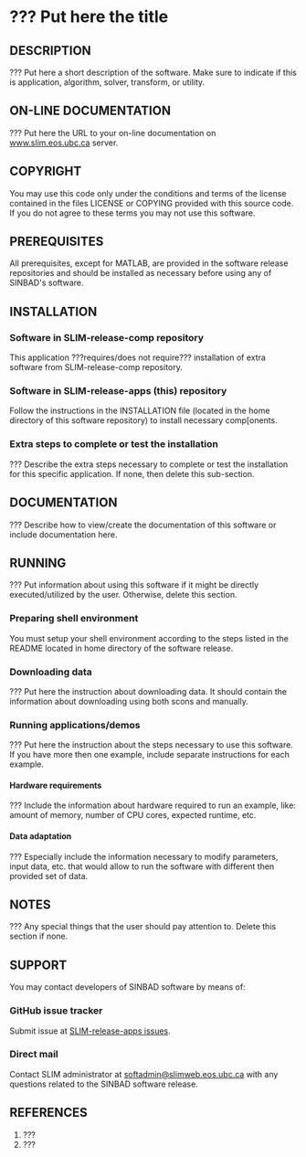 # ??? Put here the title
##  DESCRIPTION
 ??? Put here a short description of the software. Make sure to
 indicate if this is application, algorithm, solver, transform, or
 utility.
##  ON-LINE DOCUMENTATION
 ??? Put here the URL to your on-line documentation on
 www.slim.eos.ubc.ca server.
##  COPYRIGHT
 You may use this code only under the conditions and terms of the
 license contained in the files LICENSE or COPYING provided with this
 source code. If you do not agree to these terms you may not use this
 software.
##  PREREQUISITES
 All prerequisites, except for MATLAB, are provided in the software
 release repositories and should be installed as necessary before using
 any of SINBAD's software.
##  INSTALLATION
###  Software in SLIM-release-comp repository
 This application ???requires/does not require??? installation of extra
 software from SLIM-release-comp repository.
###  Software in SLIM-release-apps (this) repository
 Follow the instructions in the INSTALLATION file (located in the home
 directory of this software repository) to install necessary
 comp[onents.
###  Extra steps to complete or test the installation
 ??? Describe the extra steps necessary to complete or test the
 installation for this specific application. If none, then delete this
 sub-section.
##  DOCUMENTATION
 ??? Describe how to view/create the documentation of this software or
 include documentation here.
##  RUNNING
 ??? Put information about using this software if it might be directly
 executed/utilized by the user. Otherwise, delete this section.
###  Preparing shell environment
 You must setup your shell environment according to the steps listed in
 the README located in home directory of the software release.
###  Downloading data
 ??? Put here the instruction about downloading data. It should contain
 the information about downloading using both scons and manually. 
###  Running applications/demos
 ??? Put here the instruction about the steps necessary to use this
 software. If you have more then one example, include separate
 instructions for each example.
####  Hardware requirements
 ??? Include the information about hardware required to run an example,
 like: amount of memory, number of CPU cores, expected runtime, etc.
####  Data adaptation
 ??? Especially include the information necessary to modify parameters,
 input data, etc. that would allow to run the software with different
 then provided set of data.
##  NOTES
 ??? Any special things that the user should pay attention to. Delete
 this section if none.
##  SUPPORT
 You may contact developers of SINBAD software by means of:
### GitHub issue tracker
 Submit issue at [SLIM-release-apps issues](https://github.com/SINBADconsortium/SLIM-release-apps/issues).
###  Direct mail
 Contact SLIM administrator at softadmin@slimweb.eos.ubc.ca with any
 questions related to the SINBAD software release.
##  REFERENCES
 1. ???
 2. ???
